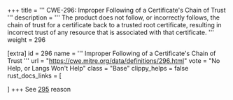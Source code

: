+++
title = '''
CWE-296: Improper Following of a Certificate's Chain of Trust
'''
description	= '''
The product does not follow, or incorrectly follows, the chain of trust for a certificate back to a trusted root certificate, resulting in incorrect trust of any resource that is associated with that certificate.
'''
weight = 296

[extra]
id = 296
name = '''
Improper Following of a Certificate's Chain of Trust
'''
url = "https://cwe.mitre.org/data/definitions/296.html"
vote = "No Help, or Langs Won't Help"
class = "Base"
clippy_helps = false
rust_docs_links = [

]
+++
See [295](/rust-are-we-secure-yet/cwes/cwe-295) reason
